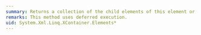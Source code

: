 ```yaml
---
summary: Returns a collection of the child elements of this element or document, in document order.
remarks: This method uses deferred execution.
uid: System.Xml.Linq.XContainer.Elements*
---
```

